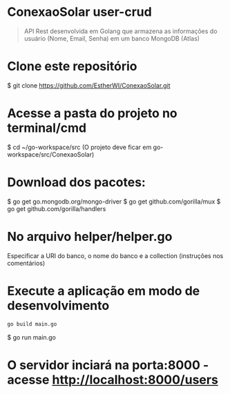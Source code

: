# ConexaoSolar user-crud
> API Rest desenvolvida em Golang que armazena as informações do usuário (Nome, Email, Senha) em um banco MongoDB (Atlas)

# Clone este repositório
$ git clone https://github.com/EstherWI/ConexaoSolar.git

# Acesse a pasta do projeto no terminal/cmd
$ cd ~/go-workspace/src (O projeto deve ficar em go-workspace/src/ConexaoSolar)

# Download dos pacotes:
$ go get go.mongodb.org/mongo-driver
$ go get github.com/gorilla/mux
$ go get github.com/gorilla/handlers

# No arquivo helper/helper.go
Especificar a URI do banco, o nome do banco e a collection (instruções nos comentários)

# Execute a aplicação em modo de desenvolvimento
```bash
go build main.go
```
$ go run main.go

# O servidor inciará na porta:8000 - acesse <http://localhost:8000/users> 
